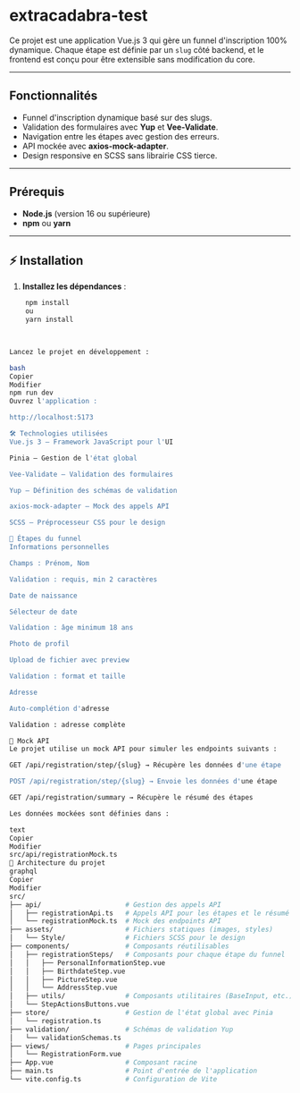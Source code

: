# extracadabra-test

Ce projet est une application Vue.js 3 qui gère un funnel d'inscription 100% dynamique. Chaque étape est définie par un `slug` côté backend, et le frontend est conçu pour être extensible sans modification du core.

---

## Fonctionnalités

- Funnel d'inscription dynamique basé sur des slugs.
- Validation des formulaires avec **Yup** et **Vee-Validate**.
- Navigation entre les étapes avec gestion des erreurs.
- API mockée avec **axios-mock-adapter**.
- Design responsive en SCSS sans librairie CSS tierce.

---

## Prérequis

- **Node.js** (version 16 ou supérieure)
- **npm** ou **yarn**

---


## ⚡ Installation

1. **Installez les dépendances** :

```bash
    npm install
    ou
    yarn install


    
Lancez le projet en développement :

bash
Copier
Modifier
npm run dev
Ouvrez l'application :

http://localhost:5173

🛠️ Technologies utilisées
Vue.js 3 – Framework JavaScript pour l'UI

Pinia – Gestion de l'état global

Vee-Validate – Validation des formulaires

Yup – Définition des schémas de validation

axios-mock-adapter – Mock des appels API

SCSS – Préprocesseur CSS pour le design

📝 Étapes du funnel
Informations personnelles

Champs : Prénom, Nom

Validation : requis, min 2 caractères

Date de naissance

Sélecteur de date

Validation : âge minimum 18 ans

Photo de profil

Upload de fichier avec preview

Validation : format et taille

Adresse

Auto-complétion d'adresse

Validation : adresse complète

🔌 Mock API
Le projet utilise un mock API pour simuler les endpoints suivants :

GET /api/registration/step/{slug} → Récupère les données d'une étape

POST /api/registration/step/{slug} → Envoie les données d'une étape

GET /api/registration/summary → Récupère le résumé des étapes

Les données mockées sont définies dans :

text
Copier
Modifier
src/api/registrationMock.ts
📂 Architecture du projet
graphql
Copier
Modifier
src/
├── api/                     # Gestion des appels API
│   ├── registrationApi.ts   # Appels API pour les étapes et le résumé
│   └── registrationMock.ts  # Mock des endpoints API
├── assets/                  # Fichiers statiques (images, styles)
│   └── Style/               # Fichiers SCSS pour le design
├── components/              # Composants réutilisables
│   ├── registrationSteps/   # Composants pour chaque étape du funnel
│   │   ├── PersonalInformationStep.vue
│   │   ├── BirthdateStep.vue
│   │   ├── PictureStep.vue
│   │   └── AddressStep.vue
│   ├── utils/               # Composants utilitaires (BaseInput, etc.)
│   └── StepActionsButtons.vue
├── store/                   # Gestion de l'état global avec Pinia
│   └── registration.ts
├── validation/              # Schémas de validation Yup
│   └── validationSchemas.ts
├── views/                   # Pages principales
│   └── RegistrationForm.vue
├── App.vue                  # Composant racine
├── main.ts                  # Point d'entrée de l'application
└── vite.config.ts           # Configuration de Vite